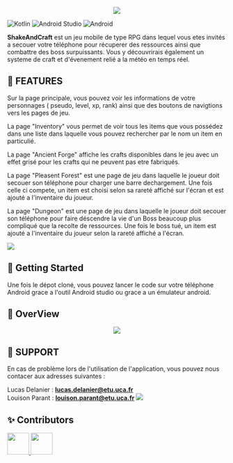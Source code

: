  
  
<p align="center">
  <img src="https://codefirst.iut.uca.fr/git/lucas.delanier/ShakeAndCraft/raw/branch/master/Documentations/banner-shakeandcraft.png"  />
</p>

![Kotlin](https://img.shields.io/badge/Kotlin-7F52FF.svg?style=for-the-badge&logo=Kotlin&logoColor=white)
![Android Studio](https://img.shields.io/badge/Android%20Studio-3DDC84.svg?style=for-the-badge&logo=Android-Studio&logoColor=white)
![Android](https://img.shields.io/badge/Android-3DDC84.svg?style=for-the-badge&logo=Android&logoColor=white)


**ShakeAndCraft** est un jeu mobile de type RPG dans lequel vous etes invités a secouer votre téléphone pour récuperer des ressources ainsi que combattre des boss surpuissants. Vous y découvrirais également un systeme de craft et d'évenement relié a la météo en temps réel.

## :floppy_disk: FEATURES

Sur la page principale, vous pouvez voir les informations de votre personnages ( pseudo, level, xp, rank) ainsi que des boutons de navigtions vers les pages de jeu.

La page "Inventory" vous permet de voir tous les items que vous possédez dans une liste dans laquelle vous pouvez rechercher par le nom un item en particulié.

La page "Ancient Forge" affiche les crafts disponibles dans le jeu avec un effet grisé pour les crafts qui ne peuvent pas etre fabriqués.

La page "Pleasent Forest" est une page de jeu dans laquelle le joueur doit secouer son téléphone pour charger une barre dechargement. Une fois celle ci compete, un item est choisi selon sa rareté affiché sur l'écran et est ajouté a l'inventaire du joueur. 

La page "Dungeon" est une page de jeu dans laquelle le joueur doit secouer son téléphone pour faire déscendre la vie d'un Boss beaucoup plus compliqué que la recolte de ressources. Une fois le boss tué, un item est ajouté a l'inventaire du joueur selon la rareté affiché a l'écran. 

![](https://raw.githubusercontent.com/andreasbm/readme/master/assets/lines/rainbow.png)

## :dizzy: Getting Started

Une fois le dépot cloné, vous pouvez lancer le code sur votre téléphone Android grace a l'outil Android studio ou grace a un émulateur android.



## :gift: OverView

<p align="center">
  <img src="https://codefirst.iut.uca.fr/git/lucas.delanier/ShakeAndCraft/raw/branch/master/Documentations/overview-shakeandcraft.png"  />
</p>

## :wrench: SUPPORT
En cas de problème lors de l'utilisation de l'application, vous pouvez nous contacer aux adresses suivantes :


Lucas Delanier : **lucas.delanier@etu.uca.fr** </br>
Louison Parant : **louison.parant@etu.uca.fr** 
![](https://raw.githubusercontent.com/andreasbm/readme/master/assets/lines/rainbow.png)

## ✨ Contributors 

<a href = "https://codefirst.iut.uca.fr/git/lucas.delanier">
<img src ="https://codefirst.iut.uca.fr/git/avatars/6a3835d734392fccff3949f7c82a63b9?size=870" height="50px">
</a>
<a href = "https://codefirst.iut.uca.fr/git/louison.parant">
<img src ="https://codefirst.iut.uca.fr/git/avatars/b337a607f680a2d9af25eb09ea457be9?size=870" height="50px">
</a>





                                                        
